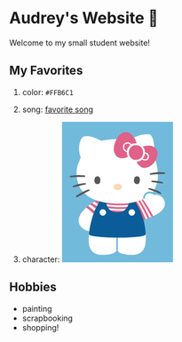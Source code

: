 # Audrey's Website :love_letter:
Welcome to my small student website!

## My Favorites
1. color: `#FFB6C1`

2. song: [favorite song](https://open.spotify.com/track/2nMeu6UenVvwUktBCpLMK9)

3. character: ![Hello_Kitty](assets/hello-kitty.png)

## Hobbies
- painting
- scrapbooking
- shopping!
